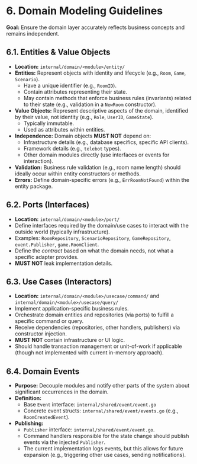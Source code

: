 # 6. Domain Modeling Guidelines

**Goal:** Ensure the domain layer accurately reflects business concepts and remains independent.

## 6.1. Entities & Value Objects

*   **Location:** `internal/domain/<module>/entity/`
*   **Entities:** Represent objects with identity and lifecycle (e.g., `Room`, `Game`, `Scenario`).
    *   Have a unique identifier (e.g., `RoomID`).
    *   Contain attributes representing their state.
    *   May contain methods that enforce business rules (invariants) related to their state (e.g., validation in a `NewRoom` constructor).
*   **Value Objects:** Represent descriptive aspects of the domain, identified by their value, not identity (e.g., `Role`, `UserID`, `GameState`).
    *   Typically immutable.
    *   Used as attributes within entities.
*   **Independence:** Domain objects **MUST NOT** depend on:
    *   Infrastructure details (e.g., database specifics, specific API clients).
    *   Framework details (e.g., `telebot` types).
    *   Other domain modules directly (use interfaces or events for interaction).
*   **Validation:** Business rule validation (e.g., room name length) should ideally occur within entity constructors or methods.
*   **Errors:** Define domain-specific errors (e.g., `ErrRoomNotFound`) within the entity package.

## 6.2. Ports (Interfaces)

*   **Location:** `internal/domain/<module>/port/`
*   Define interfaces required by the domain/use cases to interact with the outside world (typically infrastructure).
*   Examples: `RoomRepository`, `ScenarioRepository`, `GameRepository`, `event.Publisher`, `game.RoomClient`.
*   Define the *contract* based on what the domain needs, not what a specific adapter provides.
*   **MUST NOT** leak implementation details.

## 6.3. Use Cases (Interactors)

*   **Location:** `internal/domain/<module>/usecase/command/` and `internal/domain/<module>/usecase/query/`
*   Implement application-specific business rules.
*   Orchestrate domain entities and repositories (via ports) to fulfill a specific command or query.
*   Receive dependencies (repositories, other handlers, publishers) via constructor injection.
*   **MUST NOT** contain infrastructure or UI logic.
*   Should handle transaction management or unit-of-work if applicable (though not implemented with current in-memory approach).

## 6.4. Domain Events

*   **Purpose:** Decouple modules and notify other parts of the system about significant occurrences in the domain.
*   **Definition:**
    *   Base `Event` interface: `internal/shared/event/event.go`
    *   Concrete event structs: `internal/shared/event/events.go` (e.g., `RoomCreatedEvent`).
*   **Publishing:**
    *   `Publisher` interface: `internal/shared/event/event.go`.
    *   Command handlers responsible for the state change should publish events via the injected `Publisher`.
    *   The current implementation logs events, but this allows for future expansion (e.g., triggering other use cases, sending notifications). 